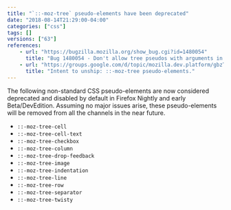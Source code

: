 ```yaml
---
title: "`::-moz-tree` pseudo-elements have been deprecated"
date: "2018-08-14T21:29:00-04:00"
categories: ["css"]
tags: []
versions: ["63"]
references:
    - url: "https://bugzilla.mozilla.org/show_bug.cgi?id=1480054"
      title: "Bug 1480054 - Don't allow tree pseudos with arguments in content."
    - url: "https://groups.google.com/d/topic/mozilla.dev.platform/gbzTmE4uvJk/discussion"
      title: "Intent to unship: ::-moz-tree pseudo-elements."
---
```

The following non-standard CSS pseudo-elements are now considered deprecated and disabled by default in Firefox Nightly and early Beta/DevEdition. Assuming no major issues arise, these pseudo-elements will be removed from all the channels in the near future.

* `::-moz-tree-cell`
* `::-moz-tree-cell-text`
* `::-moz-tree-checkbox`
* `::-moz-tree-column`
* `::-moz-tree-drop-feedback`
* `::-moz-tree-image`
* `::-moz-tree-indentation`
* `::-moz-tree-line`
* `::-moz-tree-row`
* `::-moz-tree-separator`
* `::-moz-tree-twisty`
